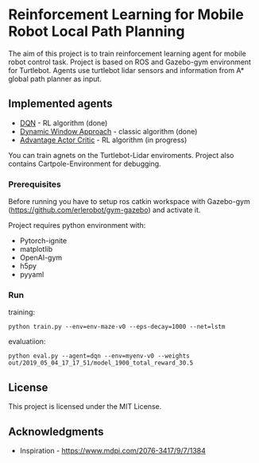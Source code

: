 # Reinforcement Learning for Mobile Robot Local Path Planning

The aim of this project is to train reinforcement learning agent for mobile robot control task. Project is based on ROS and Gazebo-gym environment for Turtlebot.
Agents use turtlebot lidar sensors and information from A* global path planner as input.

## Implemented agents

* [DQN](https://arxiv.org/abs/1312.5602) - RL algorithm (done)
* [Dynamic Window Approach](https://researchgate.net/publication/3344494_The_Dynamic_Window_Approach_to_Collision_Avoidance) - classic algorithm (done)
* [Advantage Actor Critic](https://papers.nips.cc/paper/1786-actor-critic-algorithms.pdf) - RL algorithm (in progress)

You can train agnets on the Turtlebot-Lidar enviroments. Project also contains Cartpole-Environment for debugging.

### Prerequisites

Before running you have to setup ros catkin workspace with Gazebo-gym (https://github.com/erlerobot/gym-gazebo) and activate it.

Project requires python environment with:

* Pytorch-ignite
* matplotlib
* OpenAI-gym
* h5py
* pyyaml

### Run

training:
```
python train.py --env=env-maze-v0 --eps-decay=1000 --net=lstm
```

evaluatiion:
```
python eval.py --agent=dqn --env=myenv-v0 --weights out/2019_05_04_17_17_51/model_1900_total_reward_30.5
```

## License

This project is licensed under the MIT License.

## Acknowledgments

* Inspiration - https://www.mdpi.com/2076-3417/9/7/1384

